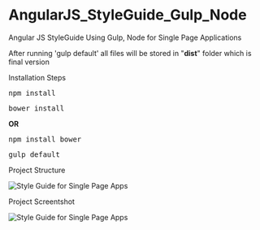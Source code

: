 # AngularJS_StyleGuide_Gulp_Node
Angular JS StyleGuide Using Gulp, Node for Single Page Applications<br/>
<p>After running 'gulp default' all files will be stored in "<b>dist</b>" folder which is final version</p>
<p>Installation Steps</p>
<pre>
npm install
</pre>
<pre>
bower install
</pre>
<b>OR</b>
<pre>
npm install bower
</pre>
<pre>
gulp default
</pre>
<p>Project Structure</p>
<img src="https://github.com/subrahmanyampoluru/AngularJS_StyleGuide_Gulp_Node/blob/master/app/images/styleguide.png" alt="Style Guide for Single Page Apps"/>

<p>Project Screentshot</p>
<img src="https://github.com/subrahmanyampoluru/AngularJS_StyleGuide_Gulp_Node/blob/master/app/images/styleguide-spa.png" alt="Style Guide for Single Page Apps"/>
